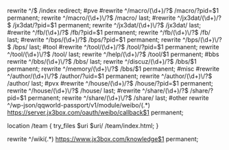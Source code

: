 rewrite ^/$ /index redirect;
#pve
#rewrite ^/macro/(\d+)\/?$    /macro/?pid=$1 permanent;
rewrite ^/macro/(\d+)\/?$    /macro/ last;
#rewrite ^/jx3dat/(\d+)\/?$    /jx3dat/?pid=$1 permanent;
rewrite ^/jx3dat/(\d+)\/?$    /jx3dat/ last;
#rewrite ^/fb/(\d+)\/?$    /fb/?pid=$1 permanent;
rewrite ^/fb/(\d+)\/?$    /fb/ last;
#rewrite ^/bps/(\d+)\/?$    /bps/?pid=$1 permanent;
rewrite ^/bps/(\d+)\/?$    /bps/ last;
#tool
#rewrite ^/tool/(\d+)\/?$    /tool/?pid=$1 permanent;
rewrite ^/tool/(\d+)\/?$    /tool/ last;
rewrite ^/help/(\d+)\/?$    /tool/$1 permanent;
#bbs
rewrite ^/bbs/(\d+)\/?$    /bbs/ last;
rewrite ^/discuz/(\d+)\/?$    /bbs/$1 permanent;
rewrite ^/memory/(\d+)\/?$    /bbs/$1 permanent;
#misc
#rewrite ^/author/(\d+)\/?$    /author/?uid=$1 permanent;
rewrite ^/author/(\d+)\/?$    /author/ last;
#pvx
#rewrite ^/house/(\d+)\/?$    /house/?pid=$1 permanent;
rewrite ^/house/(\d+)\/?$    /house/ last;
#rewrite ^/share/(\d+)\/?$    /share/?pid=$1 permanent;
rewrite ^/share/(\d+)\/?$    /share/ last;
#other
rewrite ^/wp-json/qqworld-passport/v1/module/weibo/(.*) https://server.jx3box.com/oauth/weibo/callback$1 permanent;


<!-- 团队栏目 -->
location /team {
    try_files $uri $uri/ /team/index.html;
}

<!-- 百科栏目 -->
rewrite ^/wiki(.*) https://www.jx3box.com/knowledge$1 permanent;